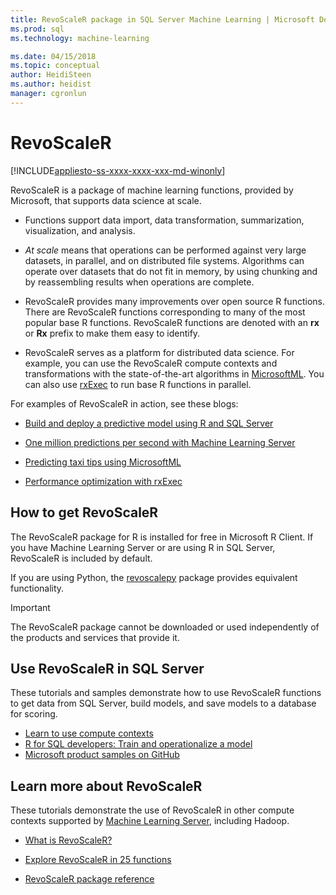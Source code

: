 ```yaml
---
title: RevoScaleR package in SQL Server Machine Learning | Microsoft Docs
ms.prod: sql
ms.technology: machine-learning

ms.date: 04/15/2018  
ms.topic: conceptual
author: HeidiSteen
ms.author: heidist
manager: cgronlun
---
```


# RevoScaleR
[!INCLUDE[appliesto-ss-xxxx-xxxx-xxx-md-winonly](../../includes/appliesto-ss-xxxx-xxxx-xxx-md-winonly.md)]

RevoScaleR is a package of machine learning functions, provided by Microsoft, that supports data science at scale.

+ Functions support data import, data transformation, summarization, visualization, and analysis.

+ _At scale_ means that operations can be performed against very large datasets, in parallel, and on distributed file systems. Algorithms can operate over datasets that do not fit in memory, by using chunking and by reassembling results when operations are complete.

+ RevoScaleR provides many improvements over open source R functions. There are RevoScaleR functions corresponding to many of the most popular base R functions. RevoScaleR functions are denoted with an **rx** or **Rx** prefix to make them easy to identify.

+ RevoScaleR serves as a platform for distributed data science. For example, you can use the RevoScaleR compute contexts and transformations with the state-of-the-art algorithms in [MicrosoftML](https://docs.microsoft.com/machine-learning-server/r/concept-what-is-the-microsoftml-package). You can also use [rxExec](https://docs.microsoft.com/machine-learning-server/r-reference/revoscaler/rxexec) to run base R functions in parallel.

For examples of RevoScaleR in action, see these blogs: 

+ [Build and deploy a predictive model using R and SQL Server](https://microsoft.github.io/sql-ml-tutorials/R/rentalprediction/)

+ [One million predictions per second with Machine Learning Server](https://blogs.msdn.microsoft.com/mlserver/2017/10/15/1-million-predictionssec-with-machine-learning-server-web-service/)

+ [Predicting taxi tips using MicrosoftML](https://blogs.msdn.microsoft.com/microsoftrservertigerteam/2017/01/17/predicting-nyc-taxi-tips-using-microsoftml/)

+ [Performance optimization with rxExec](https://blogs.msdn.microsoft.com/microsoftrservertigerteam/2016/11/14/performance-optimization-when-using-rxexec-to-parallelize-algorithms/)

## How to get RevoScaleR

The RevoScaleR package for R is installed for free in Microsoft R Client. If you have Machine Learning Server or are using R in SQL Server, RevoScaleR is included by default.

If you are using Python, the [revoscalepy](../python/what-is-revoscalepy.md) package provides equivalent functionality.

> [!IMPORTANT]
> The RevoScaleR package cannot be downloaded or used independently of the products and services that provide it.

## Use RevoScaleR in SQL Server

These tutorials and samples demonstrate how to use RevoScaleR functions to get data from SQL Server, build models, and save models to a database for scoring.

+ [Learn to use compute contexts](../tutorials/deepdive-data-science-deep-dive-using-the-revoscaler-packages.md)
+ [R for SQL developers: Train and operationalize a model](../tutorials/sqldev-in-database-r-for-sql-developers.md)
+ [Microsoft product samples on GitHub](https://github.com/Microsoft/SQL-Server-R-Services-Samples)

## Learn more about RevoScaleR

These tutorials demonstrate the use of RevoScaleR in other compute contexts supported by [Machine Learning Server](https://docs.microsoft.com/machine-learning-server/what-is-machine-learning-server), including Hadoop.

+ [What is RevoScaleR?](https://docs.microsoft.com/machine-learning-server/r/concept-what-is-revoscaler)

+ [Explore RevoScaleR in 25 functions](https://docs.microsoft.com/machine-learning-server/r/tutorial-r-to-revoscaler)

+ [RevoScaleR package reference](https://docs.microsoft.com/machine-learning-server/r-reference/revoscaler/revoscaler)

